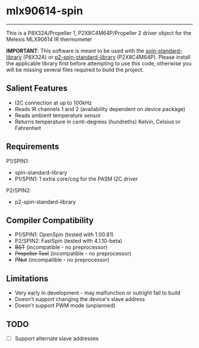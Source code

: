 # mlx90614-spin 
---------------

This is a P8X32A/Propeller 1, P2X8C4M64P/Propeller 2 driver object for the Melexis MLX90614 IR thermometer

**IMPORTANT**: This software is meant to be used with the [spin-standard-library](https://github.com/avsa242/spin-standard-library) (P8X32A) or [p2-spin-standard-library](https://github.com/avsa242/p2-spin-standard-library) (P2X8C4M64P). Please install the applicable library first before attempting to use this code, otherwise you will be missing several files required to build the project.

## Salient Features

* I2C connection at up to 100kHz
* Reads IR channels 1 and 2 (availability dependent on device package)
* Reads ambient temperature sensor
* Returns temperature in centi-degrees (hundreths) Kelvin, Celsius or Fahrenheit

## Requirements

P1/SPIN1:
* spin-standard-library
* P1/SPIN1: 1 extra core/cog for the PASM I2C driver

P2/SPIN2:
* p2-spin-standard-library

## Compiler Compatibility

* P1/SPIN1: OpenSpin (tested with 1.00.81)
* P2/SPIN2: FastSpin (tested with 4.1.10-beta)
* ~~BST~~ (incompatible - no preprocessor)
* ~~Propeller Tool~~ (incompatible - no preprocessor)
* ~~PNut~~ (incompatible - no preprocessor)

## Limitations

* Very early in development - may malfunction or outright fail to build
* Doesn't support changing the device's slave address
* Doesn't support PWM mode (unplanned)

## TODO

- [ ] Support alternate slave addresses
